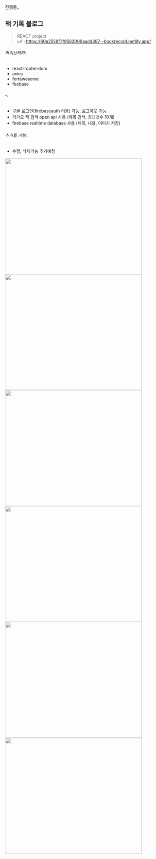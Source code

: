 진행중,.

## 책 기록 블로그

>REACT project <br/>
>url : https://60a2558f7f9582009aadd387--bookrecord.netlify.app/

###### 라이브러리: 
- react-router-dom
- axios
- fortawesome
- firebase

###### -:
- 구글 로그인(firebaseauth 이용) 가능, 로그아웃 가능
- 카카오 책 검색 open api 사용 (제목 검색, 최대갯수 10개)
- firebase realtime database 사용 (제목, 내용, 이미지 저장)

###### 추가될 기능:
- 수정, 삭제기능 추가예정

<img src="https://user-images.githubusercontent.com/62057755/118474838-7a287e80-b746-11eb-801e-dc6deeda65df.png" width="450" height="380"><img src="https://user-images.githubusercontent.com/62057755/118475285-076bd300-b747-11eb-9ee1-619803fee619.png" width="450" height="380"><img src="https://user-images.githubusercontent.com/62057755/118475330-13579500-b747-11eb-8fb0-d2bfd5d79f1b.png" width="450" height="380"><img src="https://user-images.githubusercontent.com/62057755/118475332-15b9ef00-b747-11eb-82d5-2eba8c83abc3.png" width="450" height="380"><img src="https://user-images.githubusercontent.com/62057755/118475337-1783b280-b747-11eb-839c-f016a968d8c5.png" width="450" height="380"><img src="https://user-images.githubusercontent.com/62057755/118475348-1d799380-b747-11eb-8e31-a37ca01565ee.png" width="450" height="380">
